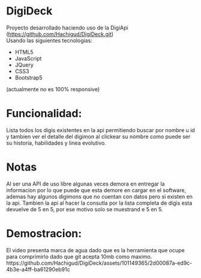 # DigiDeck
Proyecto desarrollado  haciendo uso de la DigiApi (https://github.com/Hachigud/DigiDeck.git) </br>
Usando las siguientes tecnologias: 

- HTML5
- JavaScript
- JQuery
- CSS3
- Bootstrap5

(actualmente no es 100% responsive)
</br>
<h1>Funcionalidad:</h1>
Lista todos los digis existentes en la api permitiendo buscar por nombre u id y tambien ver el detalle del digimon al clickear su nombre como puede ser su historia, habilidades y linea evolutivo.

<h1>Notas</h1>
Al ser una API de uso libre algunas veces demora en entregar la informacion por lo que puede que esta demore en cargar en el software, ademas hay algunos digimons que no cuentan con datos
pero si existen en la api.
Tambien la api al hacer la consutla por la lista completa de digis esta devuelve de 5 en 5, por ese motivo solo se muestrand e 5 en 5. 

<h1>Demostracion:</h1>
El video presenta marca de agua dado que es la herramienta que ocupe para comprimirlo dado que git  acepta 10mb como maximo. </br>
https://github.com/Hachigud/DigiDeck/assets/101149365/2d00087a-ed9c-4b3e-a4ff-ba61290eb91c

